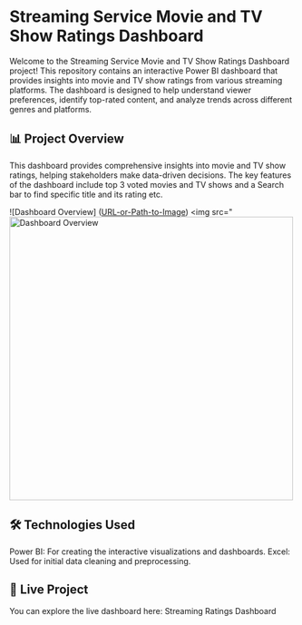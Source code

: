 # Streaming Service Movie and TV Show Ratings Dashboard
Welcome to the Streaming Service Movie and TV Show Ratings Dashboard project! This repository contains an interactive Power BI dashboard that provides insights into movie and TV show ratings from various streaming platforms. The dashboard is designed to help understand viewer preferences, identify top-rated content, and analyze trends across different genres and platforms.

## 📊 Project Overview
This dashboard provides comprehensive insights into movie and TV show ratings, helping stakeholders make data-driven decisions.
The key features of the dashboard include top 3 voted movies and TV shows and a Search bar to find specific title and its rating etc.

![Dashboard Overview] ([URL-or-Path-to-Image](https://drive.google.com/file/d/1GSWPnQkQoRm04vs8mUuTfBf_zsbpn7ZH/view?usp=sharing))
<img src="<img src="https://drive.google.com/file/d/1GSWPnQkQoRm04vs8mUuTfBf_zsbpn7ZH/view?usp=sharing" alt="Dashboard Overview" width="500"/>


## 🛠️ Technologies Used
Power BI: For creating the interactive visualizations and dashboards.
Excel: Used for initial data cleaning and preprocessing.

## 🚀 Live Project
You can explore the live dashboard here: Streaming Ratings Dashboard
